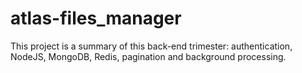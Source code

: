 # atlas-files_manager
This project is a summary of this back-end trimester: authentication, NodeJS, MongoDB, Redis, pagination and background processing.
